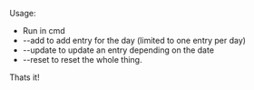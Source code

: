 Usage:

- Run in cmd
- --add to add entry for the day (limited to one entry per day)
- --update to update an entry depending on the date
- --reset to reset the whole thing.

Thats it!
